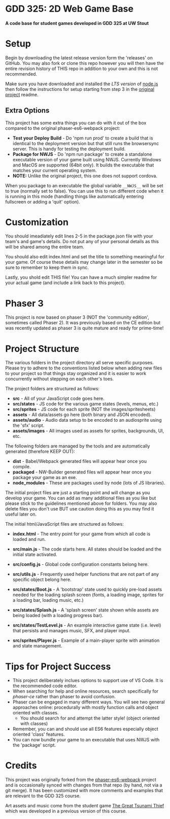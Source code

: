 # GDD 325: 2D Web Game Base
#### A code base for student games developed in GDD 325 at UW Stout

# Setup
Begin by downloading the latest release version form the 'releases' on GitHub. You may also fork or clone this repo however you will then have the entire revision history of THIS repo in addition to your own and this is not recommended.

Make sure you have downloaded and installed the *LTS version* of [node.js](https://nodejs.org/) then follow the instructions for setup starting from step 3 in the [original project](https://github.com/lean/phaser-es6-webpack) readme.

## Extra Options
This project has some extra things you can do with it out of the box compared to the original phaser-es6-webpack project:
* __Test your Deploy Build__ - Do 'npm run prod' to create a build that is identical to the deployment version but that still runs the browsersync server. This is handy for testing the deployment build.
* __Package for NWJS__ - Do 'npm run package' to create a standalone executable version of your game built using NWJS. Currently Windows and MacOS are supported (64bit only). It builds the executable that matches your current operating system.
* __NOTE:__ Unlike the original project, this one does not support cordova.

When you package to an executable the global variable `__NWJS__` will be set to true (normally set to false). You can use this to run different code when it is running in this mode (handling things like automatically entering fullscreen or adding a 'quit' option).

# Customization
You should imeadiately edit lines 2-5 in the package.json file with your team's and game's details. Do not put any of your personal details as this will be shared among the entire team.

You should also edit index.html and set the title to something meaningful for your game. Of course these details may change later in the semester so be sure to remember to keep them in sync.

Lastly, you shold edit THIS file! You can have a much simpler readme for your actual game (and include a link back to this project).

# Phaser 3
This project is now based on phaser 3 (NOT the 'community edition', sometimes called Phaser 2).  It was previously based on the CE edition but was recently updated as phaser 3 is quite mature and ready for prime-time!

# Project Structure
The various folders in the project directory all serve specific purposes. Please try to adhere to the conventions listed below when adding new files to your project so that things stay organized and it is easier to work concurrently without stepping on each other's toes.

The project folders are structured as follows:
* __src__ - All of your JavaScript code goes here.
* __src/states__ - JS code for the various game states (levels, menus, etc.)
* __src/sprites__ - JS code for each sprite (NOT the images/spritesheets)
* __assets__ - All data/assets go here (both binary and JSON encoded).
* __assets/audio__ - Audio data setup to be encoded to an audiosprite using the 'sfx' script.
* __assets/images__ - All images used as assets for sprites, backgrounds, UI, etc.

The following folders are managed by the tools and are automatically generated (therefore KEEP OUT):
* __dist__ - Babel/Webpack generated files will appear hear once you compile.
* __packaged__ - NW-Builder generated files will appear hear once you package your game as an exe.
* __node_modules__ - These are packages used by node (lots of JS libraries).

The initial project files are just a starting point and will change as you develop your game. You can add as many additional files as you like but please stick to the guidelines mentioned above for folders. You may also delete files you don't use BUT use caution doing this as you may find it useful later on.

The initial html/JavaScript files are structured as follows:
* __index.html__ - The entry point for your game from which all code is loaded and run.

* __src/main.js__ - The code starts here. All states should be loaded and the initial state activated.
* __src/config.js__ - Global code configuration constants belong here.
* __src/utils.js__ - Frequently used helper functions that are not part of any specific object belong here.

* __src/states/Boot.js__ - A 'bootstrap' state used to quickly pre-load assets needed for the loading splash screen (fonts, a loading image, sprites for a loading bar, loading music, etc.)
* __src/states/Splash.js__ - A 'splash screen' state shown while assets are being loaded (with a loading progress bar).
* __src/states/TestLevel.js__ - An example interactive game state (i.e. level) that persists and manages music, SFX, and player input.

* __src/sprites/Player.js__ - Example of a main-player sprite with animation and state management.

# Tips for Project Success
- This project deliberately inclues options to support use of VS Code. It is the recommended code editor.
- When searching for help and online resources, search specifically for *phaser-ce* rather than phaser to avoid confusion.
- Phaser can be engaged in many different ways. You will see two general approaches online: procedurally with mostly function calls and object oriented with classes.
  - You should search for and attempt the latter style! (object oriented with classes)
- Remember, you can and should use all ES6 features especially object oriented 'class' features.
- You can now bundle your game to an executable that uses NWJS with the 'package' script.

# Credits
This project was originally forked from the [phaser-es6-webpack](https://github.com/lean/phaser-es6-webpack) project and is occasionally synced with changes from that repo (by hand, not via a git merge). It has been customized with more comments and examples that are relevant to the GDD 325 course.

Art assets and music come from the student game [The Great Tsunami Thief](https://mushroom-canopy.itch.io/tsunami-thief) which was developed in a previous version of this course.
